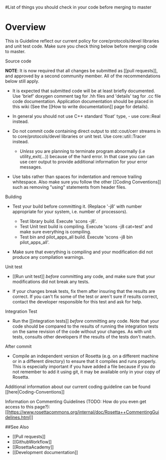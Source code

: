 #List of things you should check in your code before merging to master

Overview
========

This is Guideline reflect our current policy for core/protocols/devel libraries and unit test code. Make sure you check thing below before merging code to master.

Source code

**NOTE**: It is now required that all changes be submitted as [[pull requests]], and approved by a second community member. All of the recommendations below still apply.

-   It is expected that submitted code will be at least briefly documented. Use 'brief' doxygen comment tag for .hh files and 'details' tag for .cc file code documentation. Application documentation should be placed in this wiki (See the [[How to write documentation]] page for details).
-   In general you should not use C++ standard 'float' type, - use core::Real instead.
-   Do not commit code containing direct output to std::cout/cerr streams in to core/protocols/devel libraries or unit test. Use core::util::Tracer instead.
    -   *Unless* you are planning to terminate program abnormally (i.e utility\_exit(...)) because of the hard error. In that case you can can use cerr output to provide additional information for your error messages.

-   Use tabs rather than spaces for indentation and remove trailing whitespace. Also make sure you follow the other [[Coding Conventions]] such as removing "using" statements from header files.

Building

-   Test your build before committing it. (Replace '-j8' with number appropriate for your system, i.e. number of processors).
    -   Test library build. Execute 'scons -j8'.
    -   Test Unit test build is compiling. Execute 'scons -j8 cat=test' and make sure everything is compiling.
    -   Test bin and pilot\_apps\_all build. Execute 'scons -j8 bin pilot\_apps\_all'.

-   Make sure that everything is compiling and your modification did not produce any compilation warnings.

Unit test

-   [[Run unit test]] *before* committing any code, and make sure that your modifications did not break any tests.

-   If your changes break tests, fix them after insuring that the results are correct. If you can't fix some of the test or aren't sure if results correct, contact the developer responsible for this test and ask for help.

Integration Test

-   Run the [[integration tests]] *before* committing any code.
Note that your code should be compared to the results of running the integration tests on the same revision of the code without your changes. As with unit tests, consults other developers if the results of the tests don't match.

After commit

* Compile an independent version of Rosetta (e.g. on a different machine or in a different directory) to ensure that it compiles and runs properly. This is especially important if you have added a file because if you do not remember to add it using git, it may be available only in your copy of Rosetta.

Additional information about our current coding guideline can be found [[here|Coding-Conventions]]

Information on Commenting Guidelines (TODO: How do you even get access to this page?): [[https://www.rosettacommons.org/internal/doc/Rosetta++CommentingGuidelines.html]]

##See Also

* [[Pull requests]]
* [[GithubWorkflow]]
* [[RosettaAcademy]]
* [[Development documentation]]

